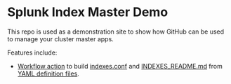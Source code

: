 # Splunk Index Master Demo
This repo is used as a demonstration site to show how GitHub can be used to
manage your cluster master apps.

Features include:
* [Workflow action](https://github.com/tkreiner/splunk_indexmaster_demo/blob/main/.github/workflows/generate_index.yml) to build [indexes.conf](https://github.com/tkreiner/splunk_indexmaster_demo/blob/main/master-apps/all_indexes_user/local/indexes.conf) and [INDEXES_README.md](https://github.com/tkreiner/splunk_indexmaster_demo/blob/main/INDEXES_README.md) from [YAML definition files](https://github.com/tkreiner/splunk_indexmaster_demo/tree/main/index_yaml).
